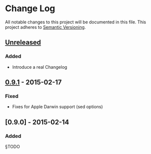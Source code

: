 # Change Log
All notable changes to this project will be documented in this file.
This project adheres to [Semantic Versioning](http://semver.org/).

## [Unreleased][unreleased]
### Added
- Introduce a real Changelog

## [0.9.1] - 2015-02-17
### Fixed
- Fixes for Apple Darwin support (sed options)

## [0.9.0] - 2015-02-14
### Added
§TODO


[unreleased]: https://github.com/AdrieanKhisbe/diractions/compare/v0.0.7...HEAD
[0.9.1]: https://github.com/AdrieanKhisbe/diractions/compare/v0.9.0...v0.9.1
